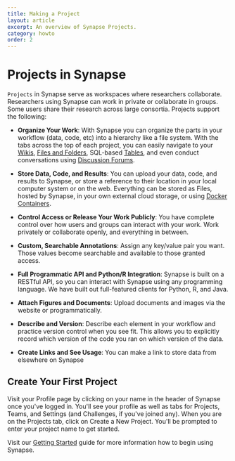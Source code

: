 ```yaml
---
title: Making a Project
layout: article
excerpt: An overview of Synapse Projects.
category: howto
order: 2
---
```



# Projects in Synapse 

`Projects` in Synapse serve as workspaces where researchers collaborate. Researchers using Synapse can work in private or collaborate in groups. Some users share their research across large consortia. Projects support the following:

* **Organize Your Work**: With Synapse you can organize the parts in your workflow (data, code, etc) into a hierarchy like a file system. With the tabs across the top of each project, you can easily navigate to your [Wikis](http://docs.synapse.org/articles/wikis.html), [Files and Folders](http://docs.synapse.org/articles/files_and_versioning.html), SQL-based [Tables](http://docs.synapse.org/articles/tables.html), and even conduct conversations using [Discussion Forums](http://docs.synapse.org/articles/discussion.html). 

* **Store Data, Code, and Results**: You can upload your data, code, and results to Synapse, or store a reference to their location in your local computer system or on the web. Everything can be stored as Files, hosted by Synapse, in your own external cloud storage, or using [Docker Containers](http://docs.synapse.org/articles/docker.html). 

* **Control Access or Release Your Work Publicly**: You have complete control over how users and groups can interact with your work. Work privately or collaborate openly, and everything in between.

* **Custom, Searchable Annotations**: Assign any key/value pair you want. Those values become searchable and available to those granted access.

* **Full Programmatic API and Python/R Integration**: Synapse is built on a RESTful API, so you can interact with Synapse using any programming language. We have built out full-featured clients for Python, R, and Java. 

* **Attach Figures and Documents**: Upload documents and images via the website or programmatically.

* **Describe and Version**: Describe each element in your workflow and practice version control when you see fit. This allows you to explicitly record which version of the code you ran on which version of the data.

* **Create Links and See Usage**: You can make a link to store data from elsewhere on Synapse

## Create Your First Project

Visit your Profile page by clicking on your name in the header of Synapse once you've logged in. You'll see your profile as well as tabs for Projects, Teams, and Settings (and Challenges, if you've joined any). When you are on the Projects tab, click on Create a New Project. You'll be prompted to enter your project name to get started. 

Visit our [Getting Started](/articles/getting_started.html) guide for more information how to begin using Synapse. 
